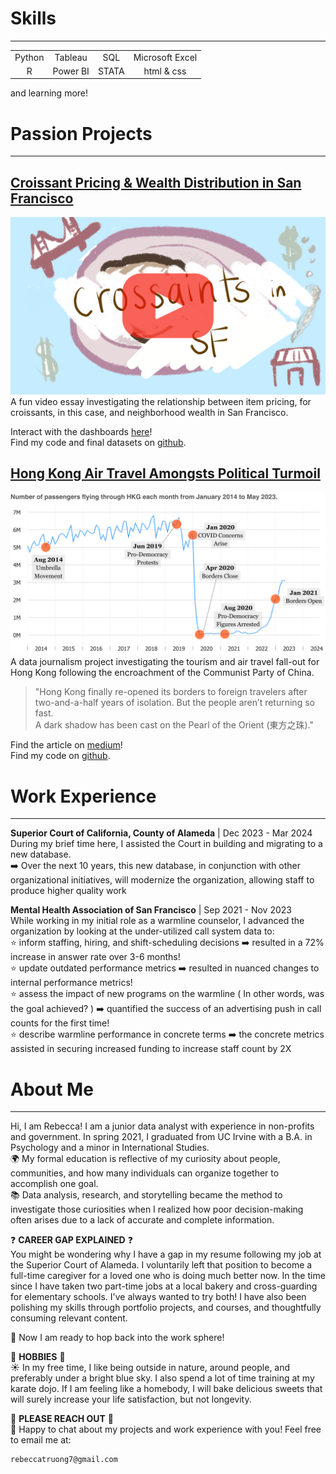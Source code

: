 # Skills

---
| | | | |
|:---:|:---:|:---:|:---:|
|Python| Tableau| SQL| Microsoft Excel|
|R| Power BI| STATA| html & css|

and learning more! 

# Passion Projects

---

## [Croissant Pricing & Wealth Distribution in San Francisco](https://youtu.be/zLRElMrBnSA)
[![Croissants in San Francisco](assets/img/sfcroissant_thumbnail_red.png)](https://youtu.be/wX7181LkLNU)
A fun video essay investigating the relationship between item pricing, for croissants, in this case, and neighborhood wealth in San Francisco.

Interact with the dashboards [here](https://public.tableau.com/views/sf_croissant_project/homepage?:language=en-US&:sid=&:redirect=auth&:display_count=n&:origin=viz_share_link)!   
Find my code and final datasets on [github](https://github.com/rebeccatruong7/Data-Projects).


## [Hong Kong Air Travel Amongsts Political Turmoil](https://medium.com/@rebeccatruong7/government-policies-have-dimmed-the-pearl-of-the-east-bd0f1a855536)   
[![Government Policies Have Dimmed the Pearl of the East](assets/img/hkthumbnail_small.png)](https://medium.com/@rebeccatruong7/government-policies-have-dimmed-the-pearl-of-the-east-bd0f1a855536)
A data journalism project investigating the tourism and air travel fall-out for Hong Kong following the encroachment of the Communist Party of China.  

> "Hong Kong finally re-opened its borders to foreign travelers after two-and-a-half years of isolation. But the people aren’t returning so fast.  
A dark shadow has been cast on the Pearl of the Orient (東方之珠)."

Find the article on [medium](https://medium.com/@rebecca.truong)!  
Find my code on [github](https://github.com/rebeccatruong7/Data-Projects).


# Work Experience

---

**Superior Court of California, County of Alameda** | Dec 2023 - Mar 2024  
During my brief time here, I assisted the Court in building and migrating to a new database.  
➡️ Over the next 10 years, this new database, in conjunction with other organizational initiatives, will modernize the organization, allowing staff to produce higher quality work

**Mental Health Association of San Francisco** | Sep 2021 - Nov 2023   
While working in my initial role as a warmline counselor, I advanced the organization by looking at the under-utilized call system data to:  
⭐ inform staffing, hiring, and shift-scheduling decisions ➡️ resulted in a 72% increase in answer rate over 3-6 months!  
⭐ update outdated performance metrics ➡️ resulted in nuanced changes to internal performance metrics!  
⭐ assess the impact of new programs on the warmline  ( In other words, was the goal achieved? ) ➡️ quantified the success of an advertising push in call counts for the first time!  
⭐ describe warmline performance in concrete terms ➡️ the concrete metrics assisted in securing increased funding to increase staff count by 2X


# About Me

---

Hi, I am Rebecca! I am a junior data analyst with experience in non-profits and government. In spring 2021, I graduated from UC Irvine with a B.A. in Psychology and a minor in International Studies.  
🌍 My formal education is reflective of my curiosity about people, communities, and how many individuals can organize together to accomplish one goal.  
📚 Data analysis, research, and storytelling became the method to investigate those curiosities when I realized how poor decision-making often arises due to a lack of accurate and complete information.  

❓ **CAREER GAP EXPLAINED** ❓  
You might be wondering why I have a gap in my resume following my job at the Superior Court of Alameda. I voluntarily left that position to become a full-time caregiver for a loved one who is doing much better now. In the time since I have taken two part-time jobs at a local bakery and cross-guarding for elementary schools. I've always wanted to try both! I have also been polishing my skills through portfolio projects, and courses, and thoughtfully consuming relevant content.  

🐇 Now I am ready to hop back into the work sphere!

🌱 **HOBBIES** 🌱  
☀️ In my free time, I like being outside in nature, around people, and preferably under a bright blue sky. I also spend a lot of time training at my karate dojo. If I am feeling like a homebody, I will bake delicious sweets that will surely increase your life satisfaction, but not longevity.  

👋 **PLEASE REACH OUT** 👋  
📧 Happy to chat about my projects and work experience with you! Feel free to email me at: 

    rebeccatruong7@gmail.com
